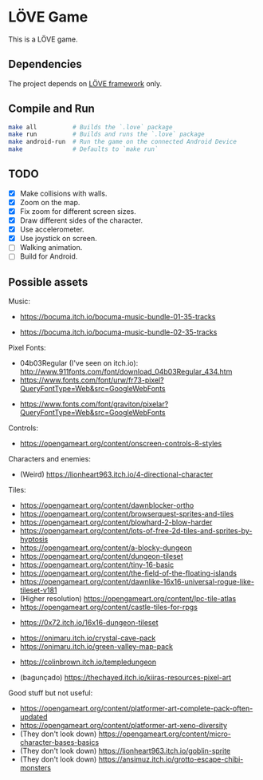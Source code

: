 LÖVE Game
=========

This is a LÖVE game.

## Dependencies

The project depends on [LÖVE framework](love2d.org) only.

## Compile and Run

```sh
make all          # Builds the `.love` package
make run          # Builds and runs the `.love` package
make android-run  # Run the game on the connected Android Device
make              # Defaults to `make run`
```

## TODO
 - [x] Make collisions with walls.
 - [x] Zoom on the map.
 - [x] Fix zoom for different screen sizes.
 - [x] Draw different sides of the character.
 - [x] Use accelerometer.
 - [x] Use joystick on screen.
 - [ ] Walking animation.
 - [ ] Build for Android.

## Possible assets

Music:
 * https://bocuma.itch.io/bocuma-music-bundle-01-35-tracks
 - https://bocuma.itch.io/bocuma-music-bundle-02-35-tracks

Pixel Fonts:
 * 04b03Regular (I've seen on itch.io): http://www.911fonts.com/font/download_04b03Regular_434.htm
 * https://www.fonts.com/font/urw/fr73-pixel?QueryFontType=Web&src=GoogleWebFonts
 - https://www.fonts.com/font/graviton/pixelar?QueryFontType=Web&src=GoogleWebFonts

Controls:
 - https://opengameart.org/content/onscreen-controls-8-styles

Characters and enemies:
 - (Weird) https://lionheart963.itch.io/4-directional-character

Tiles:
 - https://opengameart.org/content/dawnblocker-ortho
 - https://opengameart.org/content/browserquest-sprites-and-tiles
 - https://opengameart.org/content/blowhard-2-blow-harder
 - https://opengameart.org/content/lots-of-free-2d-tiles-and-sprites-by-hyptosis
 - https://opengameart.org/content/a-blocky-dungeon
 - https://opengameart.org/content/dungeon-tileset
 - https://opengameart.org/content/tiny-16-basic
 - https://opengameart.org/content/the-field-of-the-floating-islands
 - https://opengameart.org/content/dawnlike-16x16-universal-rogue-like-tileset-v181
 - (Higher resolution) https://opengameart.org/content/lpc-tile-atlas
 - https://opengameart.org/content/castle-tiles-for-rpgs
 * https://0x72.itch.io/16x16-dungeon-tileset
 - https://onimaru.itch.io/crystal-cave-pack
 - https://onimaru.itch.io/green-valley-map-pack
 * https://colinbrown.itch.io/templedungeon
 - (bagunçado) https://thechayed.itch.io/kiiras-resources-pixel-art

Good stuff but not useful:
 - https://opengameart.org/content/platformer-art-complete-pack-often-updated
 - https://opengameart.org/content/platformer-art-xeno-diversity
 - (They don't look down) https://opengameart.org/content/micro-character-bases-basics
 - (They don't look down) https://lionheart963.itch.io/goblin-sprite
 - (They don't look down) https://ansimuz.itch.io/grotto-escape-chibi-monsters
